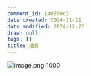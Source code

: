 ```yaml
---
comment_id: 140200c2
date created: 2024-11-21
date modified: 2024-12-27
draw: null
tags: []
title: 播客
---
```

![image.png|1000](https://imagehosting4picgo.oss-cn-beijing.aliyuncs.com/imagehosting/fix-dir%2Fpicgo%2Fpicgo-clipboard-images%2F2024%2F11%2F21%2F23-16-25-9418c2264ee9bd84c514425560c4250a-202411212316097-12790b.png)
